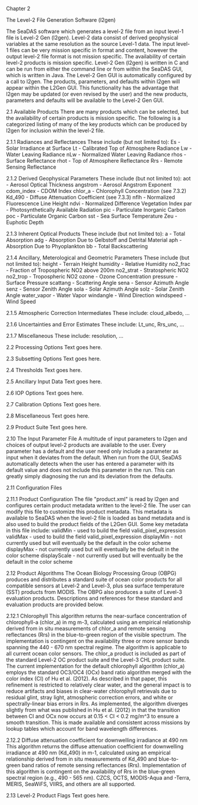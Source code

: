 Chapter 2

The Level-2 File Generation Software (l2gen)

The SeaDAS software which generates a level-2 file from an input level-1 file is Level-2 Gen (l2gen).  Level-2 data consist of derived geophysical variables at the same resolution as the source Level-1 data.  The input level-1 files can be very mission specific in format and content, however the output level-2 file format is not mission specific.  The availability of certain level-2 products is mission specific.
Level-2 Gen (l2gen) is written in C and can be run from either the command line or from within the SeaDAS GUI, which is written in Java.
The Level-2 Gen GUI is automatically configured by a call to l2gen.  The products, parameters, and defaults within l2gen will appear within the L2Gen GUI.  This functionality has the advantage that l2gen may be updated (or even revised by the user) and the new products, parameters and defaults will be available to the Level-2 Gen GUI.

2.1  Available Products
There are many products which can be selected, but the availability of certain products is mission specific.  The following is a categorized listing of many of the key products which can be produced by l2gen for inclusion within the level-2 file.

2.1.1 Radiances and Reflectances
These include (but not limited to):
Es - Solar Irradiance at Surface
Lt - Calibrated Top of Atmosphere Radiance
Lw - Water Leaving Radiance
nLw - Normalized Water Leaving Radiance
rhos - Surface Reflectance
rhot - Top of Atmosphere Reflectance
Rrs - Remote Sensing Reflectance

2.1.2 Derived Geophysical Parameters
These include (but not limited to):
aot - Aerosol Optical Thickness
angstrom - Aerosol Angstrom Exponent
cdom_index - CDOM Index
chlor_a - Chlorophyll Concentration (see 7.3.2)
Kd_490 - Diffuse Attenuation Coefficient (see 7.3.3)
nflh - Normalized Fluorescence Line Height
ndvi - Normalized Difference Vegetation Index
par - Photosynthetically Available Radiation
pic - Particulate Inorganic Carbon
poc - Particulate Organic Carbon
sst - Sea Surface Temperature
Zeu - Euphotic Depth

2.1.3 Inherent Optical Products
These include (but not limited to):
a -  Total Absorption
adg - Absorption Due to Gelbstoff and Detrital Material
aph - Absorption Due to Phyoplankton
bb - Total Backscattering

2.1.4 Ancillary, Meterological and Geometric Parameters
These include (but not limited to):
height - Terrain Height
humidity - Relative Humidity
no2_frac - Fraction of Tropospheric NO2 above 200m
no2_strat - Stratospheric NO2
no2_trop - Tropospheric NO2
ozone - Ozone Concentration
pressure - Surface Pressure
scattang - Scattering Angle
sena - Sensor Azimuth Angle
senz - Sensor Zenith Angle
sola - Solar Azimuth Angle
solz - Solar Zenith Angle
water_vapor - Water Vapor
windangle - Wind Direction
windspeed - Wind Speed

2.1.5 Atmospheric Correction Intermediates
These include: cloud_albedo, ...

2.1.6 Uncertainties and Error Estimates
These include: Lt_unc, Rrs_unc, ...

2.1.7 Miscellaneous
These include: resolution, ...

2.2  Processing Options
Text goes here.

2.3  Subsetting Options
Text goes here.

2.4  Thresholds
Text goes here.

2.5  Ancillary Input Data
Text goes here.

2.6  IOP Options
Text goes here.

2.7  Calibration Options
Text goes here.

2.8  Miscellaneous
Text goes here.

2.9  Product Suite
Text goes here.

2.10  The Input Parameter File
A multitude of input parameters to l2gen and choices of output level-2 products are available to the user.  Every parameter has a default and the user need only include a parameter as input when it deviates from the default.  When run from the GUI, SeaDAS automatically detects when the user has entered a parameter with its default value and does not include this parameter in the run.  This can greatly simply diagnosing the run and its deviation from the defaults.

2.11  Configuration Files

2.11.1  Product Configuration
The file "product.xml" is read by l2gen and configures certain product metadata written to the level-2 file.  The user can modify this file to customize this product metadata.  This metadata is available to SeaDAS when the level-2 file is loaded as band metadata and is also used to build the product fields of the L2Gen GUI.  Some key metadata in this file include:
validMin - used to build the field valid_pixel_expression
validMax - used to build the field valid_pixel_expression
displayMin - not currently used but will eventually be the default in the color scheme
displayMax - not currently used but will eventually be the default in the color scheme
displayScale - not currently used but will eventually be the default in the color scheme

2.12  Product Algorithms
The Ocean Biology Processing Group (OBPG) produces and distributes a standard suite of ocean color products for all compatible sensors at Level-2 and Level-3, plus sea surface temperature (SST) products from MODIS.  The OBPG also produces a suite of Level-3 evaluation products. Descriptions and references for these standard and evaluation products are provided below.

2.12.1  Chlorophyll
This algorithm returns the near-surface concentration of chlorophyll-a (chlor_a) in mg m-3, calculated using an empirical relationship derived from in situ measurements of chlor_a and remote sensing reflectances (Rrs) in the blue-to-green region of the visible spectrum. The implementation is contingent on the availability three or more sensor bands spanning the 440 - 670 nm spectral regime. The algorithm is applicable to all current ocean color sensors. The chlor_a product is included as part of the standard Level-2 OC product suite and the Level-3 CHL product suite. The current implementation for the default chlorophyll algorithm (chlor_a) employs the standard OC3/OC4 (OCx) band ratio algorithm merged with the color index (CI) of Hu et al. (2012). As described in that paper, this refinement is restricted to relatively clear water, and the general impact is to reduce artifacts and biases in clear-water chlorophyll retrievals due to residual glint, stray light, atmospheric correction errors, and white or spectrally-linear bias errors in Rrs. As implemented, the algorithm diverges slightly from what was published in Hu et al. (2012) in that the transition between CI and OCx now occurs at 0.15 < CI < 0.2 mg/m^3 to ensure a smooth transition.
This is made available and consistent across missions by lookup tables which account for band wavelength differences.

2.12.2  Diffuse attenuation coefficient for downwelling irradiance at 490 nm
This algorithm returns the diffuse attenuation coefficient for downwelling irradiance at 490 nm (Kd_490) in m-1, calculated using an empirical relationship derived from in situ measurements of Kd_490 and blue-to-green band ratios of remote sensing reflectances (Rrs).
Implementation of this algorithm is contingent on the availability of Rrs in the blue-green spectral region (e.g., 490 - 565 nm). CZCS, OCTS, MODIS-Aqua and -Terra, MERIS, SeaWiFS, VIIRS, and others are all supported.

2.13  Level-2 Product Flags
Text goes here.
